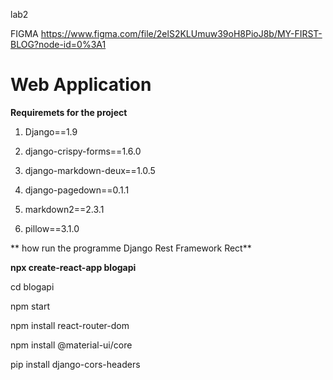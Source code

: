 lab2

FIGMA https://www.figma.com/file/2elS2KLUmuw39oH8PioJ8b/MY-FIRST-BLOG?node-id=0%3A1

# Web Application

**Requiremets for the project**


1. Django==1.9

2. django-crispy-forms==1.6.0

3. django-markdown-deux==1.0.5

4. django-pagedown==0.1.1

5. markdown2==2.3.1

6. pillow==3.1.0



**
how run the programme  Django Rest Framework Rect**



**npx create-react-app blogapi**

  cd blogapi

  npm start

  npm install react-router-dom

npm install @material-ui/core

pip install django-cors-headers


